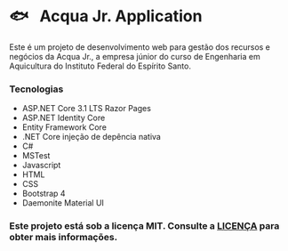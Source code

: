 # 🐟 &nbsp; Acqua Jr. Application
Este é um projeto de desenvolvimento web para gestão dos recursos e negócios da Acqua Jr., a empresa júnior do curso de Engenharia em Aquicultura do Instituto Federal do Espírito Santo.

### Tecnologias
* ASP.NET Core 3.1 LTS Razor Pages
* ASP.NET Identity Core
* Entity Framework Core
* .NET Core injeção de depência nativa
* C#
* MSTest
* Javascript
* HTML
* CSS
* Bootstrap 4
* Daemonite Material UI

### Este projeto está sob a licença MIT. Consulte a <a href="https://github.com/vctr-moraes/AcquaJrApplication/blob/master/LICENSE">LICENÇA</a> para obter mais informações.
